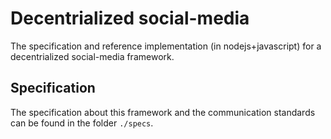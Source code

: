 # Decentrialized social-media

The specification and reference implementation (in nodejs+javascript) for a decentrialized social-media framework.

## Specification

The specification about this framework and the communication standards can be found in the folder `./specs`.

